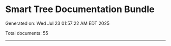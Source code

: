 # Smart Tree Documentation Bundle

Generated on: Wed Jul 23 01:57:22 AM EDT 2025

Total documents: 55

---

